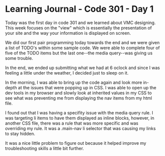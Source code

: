 # Learning Journal - Code 301 - Day 1

Today was the first day in code 301 and we learned about VMC designing. This week focuses on the "view" which is essentially the presentation of your site and the way your information is displayed on screen.

We did our first pair programming today towards the end and we were given a list of TODO's within some sample code. We were able to complete four of five of the TODO items but the last one--the media query--was giving us some trouble.

In the end, we ended up submitting what we had at 6 oclock and since I was feeling a little under the weather, I decided just to sleep on it.

In the morning, I was able to bring up the code again and look more in-depth at the issues that were popping up in CSS. I was able to open up the dev tools in my browser and slowly look at inherited values in my CSS to see what was preventing me from displaying the nav items from my html file.

I found out that I was having a specifity issue with the media query rule. I was targeting li items to have them displayed as inline blocks, however, in another CSS file, there was a rule that was more specific and was overriding my rule. It was a .main-nav li selector that was causing my links to stay hidden.

It was a nice little problem to figure out because it helped improve my troubleshooting skills a little bit further.
